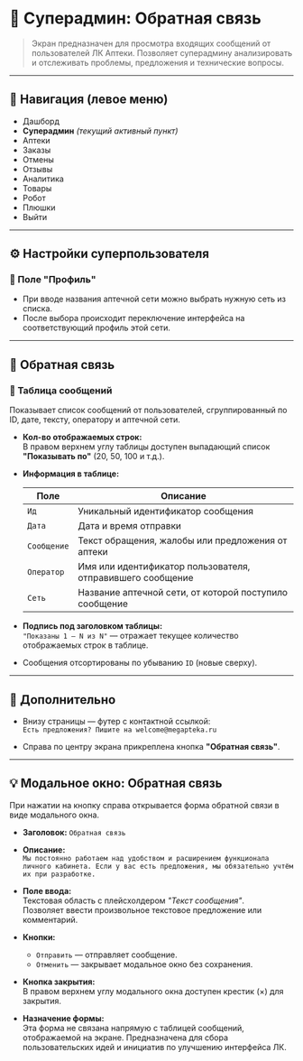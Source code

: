 # 👑 Суперадмин: Обратная связь

> Экран предназначен для просмотра входящих сообщений от пользователей ЛК Аптеки. Позволяет суперадмину анализировать и отслеживать проблемы, предложения и технические вопросы.

---

## 🧭 Навигация (левое меню)

- Дашборд
- **Суперадмин** *(текущий активный пункт)*
- Аптеки
- Заказы
- Отмены
- Отзывы
- Аналитика
- Товары
- Робот
- Плюшки
- Выйти

---

## ⚙️ Настройки суперпользователя

### 🔽 Поле "Профиль"

- При вводе названия аптечной сети можно выбрать нужную сеть из списка.
- После выбора происходит переключение интерфейса на соответствующий профиль этой сети.

---

## 💬 Обратная связь

### 📄 Таблица сообщений

Показывает список сообщений от пользователей, сгруппированный по ID, дате, тексту, оператору и аптечной сети.

- **Кол-во отображаемых строк:**  
  В правом верхнем углу таблицы доступен выпадающий список **"Показывать по"** (20, 50, 100 и т.д.).

- **Информация в таблице:**

  | Поле        | Описание                                                                 |
  |-------------|--------------------------------------------------------------------------|
  | `Ид`        | Уникальный идентификатор сообщения                                       |
  | `Дата`      | Дата и время отправки                                                    |
  | `Сообщение` | Текст обращения, жалобы или предложения от аптеки                        |
  | `Оператор`  | Имя или идентификатор пользователя, отправившего сообщение               |
  | `Сеть`      | Название аптечной сети, от которой поступило сообщение                   |

- **Подпись под заголовком таблицы:**  
  `"Показаны 1 — N из N"` — отражает текущее количество отображаемых строк в таблице.

- Сообщения отсортированы по убыванию `ID` (новые сверху).

---

## 📌 Дополнительно

- Внизу страницы — футер с контактной ссылкой:  
  `Есть предложения? Пишите на welcome@megapteka.ru`

- Справа по центру экрана прикреплена кнопка **"Обратная связь"**.

---

## 💡 Модальное окно: Обратная связь

При нажатии на кнопку справа открывается форма обратной связи в виде модального окна.

- **Заголовок:** `Обратная связь`
- **Описание:**  
  `Мы постоянно работаем над удобством и расширением функционала личного кабинета. Если у вас есть предложения, мы обязательно учтём их при разработке.`

- **Поле ввода:**  
  Текстовая область с плейсхолдером *"Текст сообщения"*.  
  Позволяет ввести произвольное текстовое предложение или комментарий.

- **Кнопки:**
  - `Отправить` — отправляет сообщение.
  - `Отменить` — закрывает модальное окно без сохранения.

- **Кнопка закрытия:**  
  В правом верхнем углу модального окна доступен крестик (×) для закрытия.

- **Назначение формы:**  
  Эта форма не связана напрямую с таблицей сообщений, отображаемой на экране. Предназначена для сбора пользовательских идей и инициатив по улучшению интерфейса ЛК.
